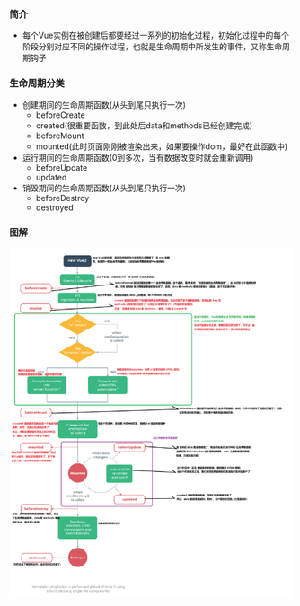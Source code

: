 ### 简介
+ 每个Vue实例在被创建后都要经过一系列的初始化过程，初始化过程中的每个阶段分别对应不同的操作过程，也就是生命周期中所发生的事件，又称生命周期钩子

### 生命周期分类
+ 创建期间的生命周期函数(从头到尾只执行一次)
    - beforeCreate
    - created(很重要函数，到此处后data和methods已经创建完成)
    - beforeMount
    - mounted(此时页面刚刚被渲染出来，如果要操作dom，最好在此函数中)
+ 运行期间的生命周期函数(0到多次，当有数据改变时就会重新调用)
    - beforeUpdate
    - updated
+ 销毁期间的生命周期函数(从头到尾只执行一次)
    - beforeDestroy
    - destroyed


### 图解
![img](../media/lifecycle.png)